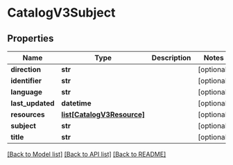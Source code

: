 # CatalogV3Subject

## Properties
Name | Type | Description | Notes
------------ | ------------- | ------------- | -------------
**direction** | **str** |  | [optional] 
**identifier** | **str** |  | [optional] 
**language** | **str** |  | [optional] 
**last_updated** | **datetime** |  | [optional] 
**resources** | [**list[CatalogV3Resource]**](CatalogV3Resource.md) |  | [optional] 
**subject** | **str** |  | [optional] 
**title** | **str** |  | [optional] 

[[Back to Model list]](../README.md#documentation-for-models) [[Back to API list]](../README.md#documentation-for-api-endpoints) [[Back to README]](../README.md)


